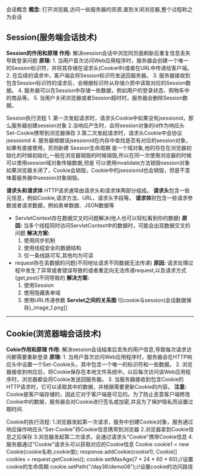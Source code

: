会话概念
	**概念:** 打开浏览器,访问一些服务器的资源,直到关闭浏览器,整个过程称之为会话
## Session(服务端会话技术)
**Session的作用和原理**
	**作用:**
	解决session会话中浏览同页面刷新后重复信息丢失导致登录问题
	**原理:**
	1.  当用户首次访问Web应用程序时，服务器会创建一个唯一的Session标识符，并将其存储在请求头(Cookie中)或者在URL中传递给客户端。
	2.  在后续的请求中，客户端会将Session标识符发送回服务器。
	3.  服务器接收到包含Session标识符的请求后，会根据标识符从存储介质中读取对应的Session数据。
	4.  服务器可以在Session中存储一些数据，例如用户的登录状态、购物车中的商品等。
	5.  当用户关闭浏览器或者Session超时时，服务器会删除Session数据。

Session执行流程
	1. 第一次发起请求时，请求头Cookie中如果没有jsessionid，那么服务器创建session对象
	2.当响应产生时，会将session对象的id作为响应头Set-Cookie携带到浏览器保存
	3.第二次发起请求时，请求头Cookie中会协议jsessionid
	4. 服务器根据该jsessionid在内存中查找是否有对应的session对象，如果有直接使用，否则新建
Session生命周期
	是一个域对象,他的存在在浏览器初始化的时候初始化,一般在浏览器销毁的时候销毁,所以在同一次使用浏览器的时候可以使用session域对象传输数据,但是 可以使用invalidate方法销毁session对象
	如果浏览器关闭了，Cookie会销毁，Cookie中的jsessionid也会销毁，但是不意味着服务器中session对象销毁。

**请求头和请求体**
	HTTP请求通常由请求头和请求体两部分组成。
	**请求头**包含一些元信息，例如Cookie,请求方法、URL、请求头字段等。
	**请求体**则包含一些请求参数或者请求数据，例如表单数据、JSON数据等

* ServletContext存在数据交叉的问题解决(他人也可以轻松看到你的数据)
	**原因:** 当多个线程同时访问ServletContext中的数据时，可能会出现数据交叉的问题
	**解决方案:**
	1. 使用同步机制
	2. 使用线程安全的数据结构
	3. 仅一条线路可写,其他均为可读
* request存在丢数据的问题(不同地址请求不同数据无法传递)
	**原因:** 请求处理过程中发生了异常或者错误导致的或者重定向无法传递request,以及请求方式(get,post)不同导致的
	**解决方案:**
	1. 使用Session
	2. 使用隐藏表单域
	3. 使用URL传递参数
**Servlet之间的关系图**
	![[cookie与session(会话数据保存)_image_1.png]]


---
## Cookie(浏览器端会话技术)
**Cokie作用和原理**
	**作用:**
	解决session会话结束后丢失的用户信息,导致每次请求访问都需要重新登录
	**原理:**
	1.  当用户首次访问Web应用程序时，服务器会在HTTP响应头中设置一个Set-Cookie头，其中包含一个唯一的标识符和一些数据。
	2.  浏览器接收到响应后，将Cookie保存在本地文件系统中。以后每次访问该Web应用程序时，浏览器都会将Cookie发送回服务器。
	3.  当服务器接收到包含Cookie的HTTP请求时，它可以读取其中的数据，并根据需要更新Cookie的内容。
	**注意:** Cookie是客户端存储的，因此它对于客户端是可见的。为了防止恶意客户端修改Cookie中的数据，服务器会对Cookie进行签名或加密,并且为了保护隐私而设置过期时间.

Cookie的执行流程:
	1.浏览器发起第一次请求，服务中创建Cookie对象，服务通过响应操作响应头"Set-Cookie"将Cookie信息携带到浏览器
	2.浏览器拿到Cookie信息之后保存
	3.浏览器发起第二次请求，会通过请求头"Cookie"携带Cookie信息
	4.服务器通过"Cookie"请求头可以获取对应的Cookie信息
	Cookie cookie1 = new Cookie(cookie名称,cookie值);
	response.addCookie(cookie1);
	Cookie[] cookies = request.getCookies();
	cookie.setMaxAge(7 * 24 * 60 * 60);//设置cookie的生命周期
	cookie.setPath("/day36/demo06");//设置cookie的访问路径
